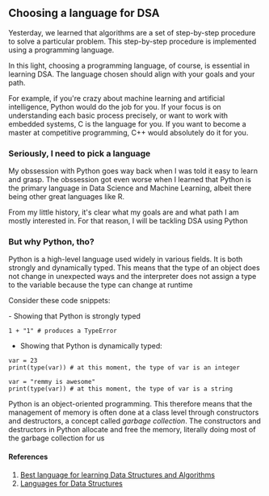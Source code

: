 ## Choosing a language for DSA
<p>Yesterday, we learned that algorithms are a set of step-by-step procedure to solve a particular problem. This step-by-step procedure is implemented using a programming language.</p>

<p>In this light, choosing a programming language, of course, is essential in learning DSA. The language chosen should align with your goals and your path.</p>

<p>For example, if you're crazy about machine learning and artificial intelligence, Python would do the job for you. If your focus is on understanding each basic process precisely, or want to work with embedded systems, C is the language for you. If you want to become a master at competitive programming, C++ would absolutely do it for you.</p>

### Seriously, I need to pick a language
<p>My obssession with Python goes way back when I was told it easy to learn and grasp. The obssession got even worse when I learned that Python is the primary language in Data Science and Machine Learning, albeit there being other great languages like R.</p>

<p>From my little history, it's clear what my goals are and what path I am mostly interested in. For that reason, I will be tackling DSA using Python</p>

### But why Python, tho?
<p>Python is a high-level language used widely in various fields. It is both strongly and dynamically typed. This means that the type of an object does not change in unexpected ways and the interpreter does not assign a type to the variable because the type can change at runtime</p>

<p>Consider these code snippets: </p>
- Showing that Python is strongly typed

```
1 + "1" # produces a TypeError
```

- Showing that Python is dynamically typed:

```
var = 23
print(type(var)) # at this moment, the type of var is an integer

var = "remmy is awesome"
print(type(var)) # at this moment, the type of var is a string
```
<p>Python is an object-oriented programming. This therefore means that the management of memory is often done at a class level through constructors and destructors, a concept called <i>garbage collection</i>. The constructors and destructors in Python allocate and free the memory, literally doing most of the garbage collection for us</p>


#### References
1. [Best language for learning Data Structures and Algorithms](https://www.youtube.com/watch?v=7h2A3hGQSsI)
2. [Languages for Data Structures](https://www.baeldung.com/cs/languages-learn-data-structures)
